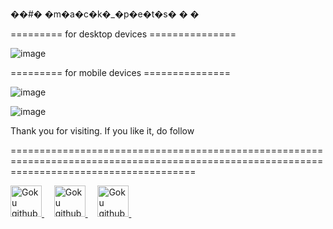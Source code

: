 ��#� �m�a�c�k�_�p�e�t�s�
�
�

========= for desktop devices ===============

![image](https://user-images.githubusercontent.com/70308228/188137554-c9885644-03d9-4a1b-bd34-ace641fc480b.png)




========= for mobile devices ===============

![image](https://user-images.githubusercontent.com/70308228/188137701-3deb1d95-7442-4283-bd80-6c9e9196280b.png)


![image](https://user-images.githubusercontent.com/70308228/188137762-5ada8d25-bee9-4db0-a555-94e575c49d4e.png)


Thank you for visiting.
If you like it, do follow 




============================================================================================================================================





<div>
  <a href="https://github.com/gokarna123-goku" target="_blank">
    <img src="https://cdn-icons-png.flaticon.com/128/5968/5968866.png" alt="Goku github account icon" width="50px" height="50px" />
  </a> &nbsp; &nbsp; 
  <a href="https://www.facebook.com/gokarna.ac.7/" target="_blank">
    <img src="https://cdn-icons-png.flaticon.com/128/1384/1384053.png" alt="Goku github account icon" width="50px" height="50px" />
  </a> &nbsp; &nbsp; 
  <a href="https://www.instagram.com/theac_goku153/" target="_blank">
    <img src="https://cdn-icons-png.flaticon.com/128/3955/3955027.png" alt="Goku github account icon" width="50px" height="50px" />
  </a> &nbsp; &nbsp; 
  
</div>

